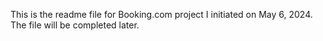 This is the readme file for Booking.com project I initiated on May 6, 2024. The file will be completed later.